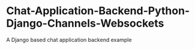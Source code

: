 # Chat-Application-Backend-Python-Django-Channels-Websockets
A Django based chat application backend example
